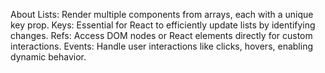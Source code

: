 About
Lists: Render multiple components from arrays, each with a unique key prop.
Keys: Essential for React to efficiently update lists by identifying changes.
Refs: Access DOM nodes or React elements directly for custom interactions. 
Events: Handle user interactions like clicks, hovers, enabling dynamic behavior.
